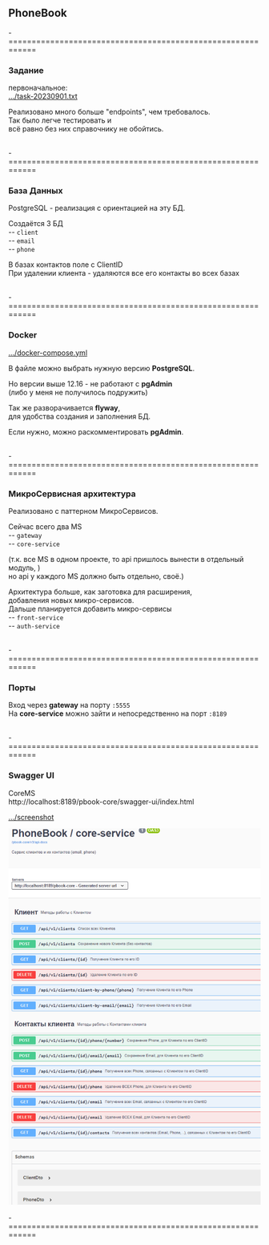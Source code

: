 
## PhoneBook  

-============================================================  
### Задание 
первоначальное:  
[.../task-20230901.txt](task-20230901.txt)  

Реализовано много больше "endpoints", чем требовалось.  
Так было легче тестировать и  
всё равно без них справочнику не обойтись.  


\
-============================================================   
### База Данных  

PostgreSQL - реализация с ориентацией на эту БД.

Создаётся 3 БД  
-- `client`  
-- `email`  
-- `phone`  

В базах контактов поле с ClientID  
При удалении клиента - удаляются все его контакты во всех базах  


\
-============================================================
### Docker  

[.../docker-compose.yml](PhoneBook%2Fdocker-compose.yml)  

В файле можно выбрать нужную версию **PostgreSQL**.  

Но версии выше 12.16 - не работают с **pgAdmin**  
(либо у меня не получилось подружить)   

Так же разворачивается **flyway**,  
для удобства создания и заполнения БД.  

Если нужно, можно раскомментировать **pgAdmin**.  


\
-============================================================  
### МикроСервисная архитектура  

Реализовано с паттерном МикроСервисов.  

Сейчас всего два MS  
 -- `gateway`  
 -- `core-service`  

(т.к. все MS в одном проекте, то api пришлось вынести в отдельный модуль, )  
но api у каждого MS должно быть отдельно, своё.)  

Архитектура больше, как заготовка для расширения,  
добавления новых микро-сервисов.  
Дальше планируется добавить микро-сервисы  
 -- `front-service`  
 -- `auth-service`   


\
-============================================================
### Порты  

Вход через **gateway** на порту `:5555`   
На **core-service** можно зайти и непосредственно на порт `:8189`  



\
-============================================================  
### Swagger UI  

CoreMS  
http://localhost:8189/pbook-core/swagger-ui/index.html  

[.../screenshot](2023.09.07.%20172107.png)  

![screenshot](2023.09.07.%20172107.png)  



-============================================================  


